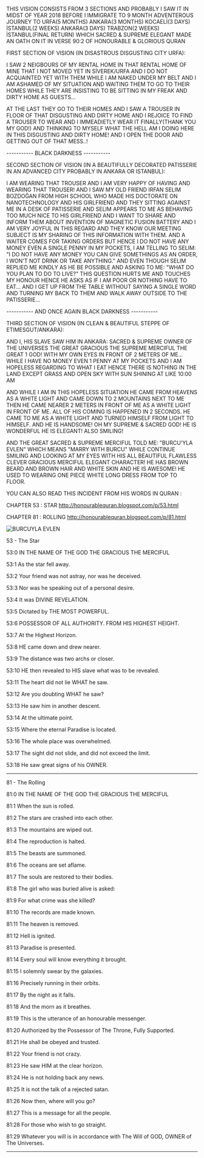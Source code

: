 THIS VISION CONSISTS FROM 3 SECTIONS AND PROBABLY I SAW IT IN MIDST OF YEAR 2018 BEFORE I IMMIGRATE TO 9 MONTH ADVENTEROUS JOURNEY TO URFA(5 MONTHS) ANKARA(3 MONTHS) KOCAELİ(3 DAYS) İSTANBUL(2 WEEKS) ANKARA(3 DAYS) TRABZON(2 WEEKS) İSTANBUL(FINAL RETURN) WHICH SACRED & SUPREME ELEGANT MADE AN OATH ON IT IN VERSE 90:2 OF HONOURABLE & GLORIOUS QURAN

FIRST SECTION OF VISION (IN DISASTROUS DISGUSTING CITY URFA):

I SAW 2 NEIGBOURS OF MY RENTAL HOME IN THAT RENTAL HOME OF MINE THAT I NOT MOVED YET IN SİVEREK/URFA AND I DO NOT ACQUAINTED YET WITH THEM WHILE I AM NAKED UNDER MY BELT AND I AM ASHAMED OF MY SITUATION AND WAITING THEM TO GO TO THEIR HOMES WHILE THEY ARE INSISTING TO BE SITTING IN MY FREAK AND DIRTY HOME AS GUESTS...

AT THE LAST THEY GO TO THEIR HOMES AND I SAW A TROUSER IN FLOOR OF THAT DISGUSTING AND DIRTY HOME AND I REJOICE TO FIND A TROUSER TO WEAR AND I IMMEADIETLY WEAR IT FINALLY(THANK YOU MY GOD!) AND THINKING TO MYSELF WHAT THE HELL AM I DOING HERE IN THIS DISGUSTING AND DIRTY HOME! AND I OPEN THE DOOR AND GETTING OUT OF THAT MESS..!

----------- BLACK DARKNESS -----------

SECOND SECTION OF VISION (IN A BEAUTIFULLY DECORATED PATISSERIE IN AN ADVANCED CITY PROBABLY IN ANKARA OR ISTANBUL):

I AM WEARING THAT TROUSER AND I AM VERY HAPPY OF HAVING AND WEARING THAT TROUSER! AND I SAW MY OLD FRIEND IRFAN SELIM BOZDOĞAN FROM HIGH SCHOOL WHO MADE HIS DOCTORATE ON NANOTECHNOLOGY AND HIS GIRLFRIEND AND THEY SITTING AGAINST ME IN A DESK OF PATISSERIE AND SELIM APPEARS TO ME AS BEHAVING TOO MUCH NICE TO HIS GIRLFRIEND AND I WANT TO SHARE AND INFORM THEM ABOUT INVENTION OF MAGNETIC FUSION BATTERY AND I AM VERY JOYFUL IN THIS REGARD AND THEY KNOW OUR MEETING SUBJECT IS MY SHARING OF THIS INFORMATION WITH THEM. AND A WAITER COMES FOR TAKING ORDERS BUT HENCE I DO NOT HAVE ANY MONEY EVEN A SINGLE PENNY IN MY POCKETS, I AM TELLING TO SELIM: "I DO NOT HAVE ANY MONEY YOU CAN GIVE SOMETHINGS AS AN ORDER, I WON'T NOT DRINK OR TAKE ANYTHING." AND EVEN THOUGH SELIM REPLIED ME KINDLY AS HE BE POSSIBLE AND ASKING TO ME: "WHAT DO YOU PLAN TO DO TO LIVE?" THIS QUESTION HURTS ME AND TOUCHES MY HONOUR HENCE HE ASKS AS IF I AM POOR OR NOTHING HAVE TO EAT... AND I GET UP FROM THE TABLE WITHOUT SAYING A SINGLE WORD AND TURNING MY BACK TO THEM AND WALK AWAY OUTSIDE TO THE PATISSERIE...

----------- AND ONCE AGAIN BLACK DARKNESS -----------

THIRD SECTION OF VISION (IN CLEAN & BEAUTIFUL STEPPE OF ETIMESGUT/ANKARA):

AND I, HIS SLAVE SAW HIM IN ANKARA: SACRED & SUPREME OWNER OF THE UNIVERSES THE GREAT GRACIOUS THE SUPREME MERCIFUL THE GREAT 1 GOD! WITH MY OWN EYES IN FRONT OF 2 METERS OF ME... WHILE I HAVE NO MONEY EVEN 1 PENNY AT MY POCKETS AND I AM HOPELESS REGARDING TO WHAT I EAT HENCE THERE IS NOTHING IN THE LAND EXCEPT GRASS AND OPEN SKY WITH SUN SHINING AT LIKE 10:00 AM

AND WHILE I AM IN THIS HOPELESS SITUATION HE CAME FROM HEAVENS AS A WHITE LIGHT AND CAME DOWN TO 2 MOUNTAINS NEXT TO ME THEN HE CAME NEARER 2 METERS IN FRONT OF ME AS A WHITE LIGHT IN FRONT OF ME. ALL OF HIS COMING IS HAPPENED IN 2 SECONDS. HE CAME TO ME AS A WHITE LIGHT AND TURNED HIMSELF FROM LIGHT TO HIMSELF. AND HE IS HANDSOME! OH MY SUPREME & SACRED GOD! HE IS WONDERFUL HE IS ELEGANT! ALSO SMILING!

AND THE GREAT SACRED & SUPREME MERCIFUL TOLD ME: "BURCU'YLA EVLEN" WHICH MEANS "MARRY WITH BURCU" WHILE CONTINUE SMILING AND LOOKING AT MY EYES WITH HIS ALL BEAUTIFUL FLAWLESS CLEVER GRACIOUS MERCIFUL ELEGANT CHARACTER! HE HAS BROWN BEARD AND BROWN HAIR AND WHITE SKIN AND HE IS AWESOME! HE USED TO WEARING ONE PIECE WHITE LONG DRESS FROM TOP TO FLOOR.

YOU CAN ALSO READ THIS INCIDENT FROM HIS WORDS IN QURAN :

CHAPTER 53 : STAR http://honourablequran.blogspot.com/p/53.html

CHAPTER 81 : ROLLING http://honourablequran.blogspot.com/p/81.html

![BURCUYLA EVLEN](https://user-images.githubusercontent.com/8404792/215317980-b4f6c581-e24e-4a17-a452-a22ccc164f69.jpg)

53 - The Star

53:0 IN THE NAME OF THE GOD THE GRACIOUS THE MERCIFUL

53:1 As the star fell away.

53:2 Your friend was not astray, nor was he deceived.

53:3 Nor was he speaking out of a personal desire.

53:4 It was DIVINE REVELATION.

53:5 Dictated by THE MOST POWERFUL.

53:6 POSSESSOR OF ALL AUTHORITY. FROM HIS HIGHEST HEIGHT.

53:7 At the Highest Horizon.

53:8 HE came down and drew nearer.

53:9 The distance was two archs or closer.

53:10 HE then revealed to HIS slave what was to be revealed.

53:11 The heart did not lie WHAT he saw.

53:12 Are you doubting WHAT he saw?

53:13 He saw him in another descent.

53:14 At the ultimate point.

53:15 Where the eternal Paradise is located.

53:16 The whole place was overwhelmed.

53:17 The sight did not slide, and did not exceed the limit.

53:18 He saw great signs of his OWNER.

----------------------------------------------

81 - The Rolling
 
81:0 IN THE NAME OF THE GOD THE GRACIOUS THE MERCIFUL 
 
81:1 When the sun is rolled. 
 
81:2 The stars are crashed into each other. 
 
81:3 The mountains are wiped out. 
 
81:4 The reproduction is halted. 
 
81:5 The beasts are summoned. 
 
81:6 The oceans are set aflame. 
 
81:7 The souls are restored to their bodies. 
 
81:8 The girl who was buried alive is asked: 
 
81:9 For what crime was she killed? 
 
81:10 The records are made known. 
 
81:11 The heaven is removed. 
 
81:12 Hell is ignited. 
 
81:13 Paradise is presented. 
 
81:14 Every soul will know everything it brought. 
 
81:15 I solemnly swear by the galaxies. 
 
81:16 Precisely running in their orbits. 
 
81:17 By the night as it falls. 
 
81:18 And the morn as it breathes. 
 
81:19 This is the utterance of an honourable messenger. 
 
81:20 Authorized by the Possessor of The Throne, Fully Supported. 
 
81:21 He shall be obeyed and trusted. 
 
81:22 Your friend is not crazy. 
 
81:23 He saw HIM at the clear horizon. 
 
81:24 He is not holding back any news. 
 
81:25 It is not the talk of a rejected satan. 
 
81:26 Now then, where will you go? 
 
81:27 This is a message for all the people. 
 
81:28 For those who wish to go straight. 
 
81:29 Whatever you will is in accordance with The Will of GOD, OWNER of The Universes.

----------------------------------------------
